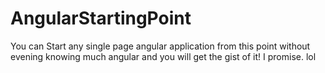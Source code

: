 # AngularStartingPoint
You can Start any single page angular application from this point without evening knowing much angular and you will get the gist of it! I promise. lol
